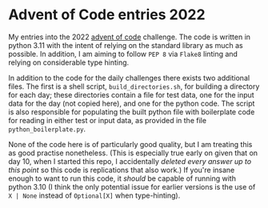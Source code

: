 # Advent of Code entries 2022

My entries into the 2022 [advent of code](https://adventofcode.com/2022) challenge. The code is written in python 3.11 with the intent of relying on the standard library as much as possible. In addition, I am aiming to follow `PEP 8` via `Flake8` linting and relying on considerable type hinting. 

In addition to the code for the daily challenges there exists two additional files. The first is a shell script, `build_directories.sh`, for building a directory for each day; these directories contain a file for test data, one for the input data for the day (not copied here), and one for the python code. The script is also responsible for populating the built python file with boilerplate code for reading in either test or input data, as provided in the file `python_boilerplate.py`. 

None of the code here is of particularly good quality, but I am treating this as good practise nonetheless. (This is especially true early on given that on day 10, when I started this repo, I accidentally _deleted every answer up to this point_ so this code is replications that also work.) If you're insane enough to want to run this code, it _should_ be capable of running with python 3.10 (I think the only potential issue for earlier versions is the use of `X | None` instead of `Optional[X]` when type-hinting).